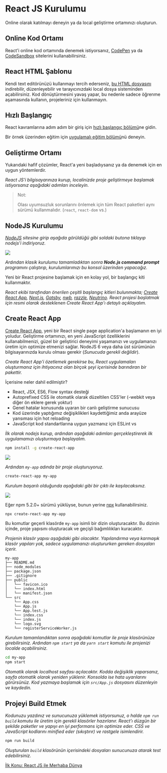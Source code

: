 <h1>React JS Kurulumu</h1>

Online olarak katılmayı deneyin ya da local geliştirme ortamınızı oluşturun.

<h2>Online Kod Ortamı</h2>

React'i online kod ortamında denemek istiyorsanız, <a href="https://codepen.io/omergulcicek/pen/ypMLXP">CodePen</a> ya da <a href="https://codesandbox.io/s/new">CodeSandbox</a> sitelerini kullanabilirsiniz.

<h2>React HTML Şablonu</h2>

Kendi text editörünüzü kullanmayı tercih ederseniz, <a href="https://raw.githubusercontent.com/reactjs/reactjs.org/master/static/html/single-file-example.html">bu HTML dosyasını</a> indirebilir, düzenleyebilir ve tarayıcınızdaki local dosya sisteminden açabilirsiniz. Kod dönüştürmesini yavaş yapar, bu nedenle sadece öğrenme aşamasında kullanın, projeleriniz için kullanmayın.

<h2>Hızlı Başlangıç</h2>

React kavramlarına adım adım bir giriş için <a href="https://omergulcicek.github.io/react/hizli-baslangic/merhaba-dunya">hızlı başlangıç bölümü</a>ne gidin.

Bir örnek üzerinden eğitim için <a href="https://omergulcicek.github.io/react/xox-oyunu">uygulamalı eğitim bölümü</a>nü deneyin.

<h2>Geliştirme Ortamı</h2>

Yukarıdaki hafif çözümler, React'a yeni başladıysanız ya da denemek için en uygun yöntemlerdir.

<i>React JS'i bilgisayarınıza kurup, localinizde proje geliştirmeye başlamak istiyorsanız aşağıdaki adımları inceleyin.</i>

>  Not:
>
>  Olası uyumsuzluk sorunlarını önlemek için tüm React paketleri aynı sürümü kullanmalıdır. (`react`, `react-dom` vs.)

<h2>NodeJS Kurulumu</h2>

<i><a href="https://nodejs.org/en/">NodeJS</a> sitesine girip aşağıda görüldüğü gibi soldaki butona tıklayıp nodejs'i indiriyoruz.</i>

<img src="https://i.hizliresim.com/1Jn00N.png">

<i>Ardından klasik kurulumu tamamladıktan sonra <b>Node.js command prompt</b> programını çalıştırıp, kurulumlarımızı bu konsol üzerinden yapacağız.</i>

Yeni bir React projesine başlamak için en kolay yol, bir başlangıç kiti kullanmaktır.

<i>React ekibi tarafından önerilen çeşitli başlangıç kitleri bulunmakta; <a href="https://github.com/facebookincubator/create-react-app">Create React App</a>, <a href="https://learnnextjs.com/">Next.js</a>, <a href="https://www.gatsbyjs.org/">Gatsby</a>, <a href="https://github.com/insin/nwb">nwb</a>, <a href="https://github.com/jaredpalmer/razzle">razzle</a>, <a href="https://neutrino.js.org/">Neutrino</a>. React projesi başlatmak için resmi olarak desteklenen Create React App'ı detaylı açıklayalım.</i>

<h2>Create React App</h2>

<a href="https://github.com/facebookincubator/create-react-app">Create React App</a>, yeni bir React single page application'a başlamanın en iyi yoludur. Geliştirme ortamınızı, en yeni JavaScript özelliklerini kullanabilmenizi, güzel bir geliştirici deneyimi yaşamanızı ve uygulamanızı üretim için optimize etmenizi sağlar. NodeJS 6 veya daha üst sürümünün bilgisayarınızda kurulu olması gerekir (<i>Sunucuda gerekli değildir</i>).

<i>Create React App'i özetlemek gerekirse bu, React uygulamaları oluşturmanız için ihtiyacınız olan birçok şeyi içerisinde barındıran bir pakettir.</i>

İçerisine neler dahil edilmiştir?
* React, JSX, ES6, Flow syntax desteği
* Autoprefixed CSS ile otomatik olarak düzeltilen CSS'ler (-webkit veya diğer ön eklere gerek yoktur)
* Genel hatalar konusunda uyaran bir canlı geliştirme sunucusu
* Kod üzerinde yaptığımız değişiklikleri kaydettiğimiz anda arayüze yansıması için hot reloading
* JavaScript kod standartlarına uygun yazmanız için ESLint vs

<i>İlk olarak nodejs kurup, ardından aşağıdaki adımları gerçekleştirerek ilk uygulamamızı oluşturmaya başlayalım.</i>

```sh
npm install -g create-react-app
```

<img src="https://i.hizliresim.com/Yg5RZE.png">

<i>Ardından `my-app` adında bir proje oluşturuyoruz.</i>

```sh
create-react-app my-app
```

<i>Kurulum başarılı olduğunda aşağıdaki gibi bir çıktı ile kaşılacaksınız.</i>

<img src="https://i.hizliresim.com/XPYpAO.png">

Eğer npm 5.2.0+ sürümü yüklüyse, bunun yerine <a href="https://www.npmjs.com/package/npx">npx</a> kullanabilirsiniz.

```sh
npx create-react-app my-app
```

Bu komutlar geçerli klasörde `my-app` isimli bir dizin oluşturacaktır.
Bu dizinin içinde, proje yapısını oluşturacak ve geçişli bağımlılıkları kuracaktır.

<i>Projenin klasör yapısı aşağıdaki gibi olacaktır. Yapılandırma veya karmaşık klasör yapıları yok, sadece uygulamanızı oluştururken gereken dosyaları içerir.</i>

```
my-app
├── README.md
├── node_modules
├── package.json
├── .gitignore
├── public
│   └── favicon.ico
│   └── index.html
│   └── manifest.json
└── src
    └── App.css
    └── App.js
    └── App.test.js
    └── index.css
    └── index.js
    └── logo.svg
    └── registerServiceWorker.js
```

<i>Kurulum tamamlandıktan sonra aşağıdaki komutlar ile proje klasörünüze girebilirsiniz. Ardından `npm start` ya da `yarn start` komutu ile projenizi localde açabilirsiniz.</i>

```sh
cd my-app
npm start
```

<i>Otomatik olarak localhost sayfası açılacaktır. Kodda değişiklik yaparsanız, sayfa otomatik olarak yeniden yüklenir. Konsolda ise hata uyarılarını görürsünüz. Kod yazmaya başlamak için `src/App.js` dosyasını düzenleyin ve kaydedin.</i>

<h2>Projeyi Build Etmek</h2>

<i>Kodunuzu yazdınız ve sunucunuza yüklemek istiyorsunuz, o halde `npm run build` komutu ile üretim için gerekli klasörler hazırlanır. React'ı düzgün bir şekilde paketler ve yapıyı en iyi performans için optimize eder. CSS ve JavaScript kodlarını minified eder (sıkıştırır) ve rastgele isimlendirir.</i>

```sh
npm run build
```

<i>Oluşturulan `build` klasörünün içerisindeki dosyaları sunucunuza atarak test edebilirsiniz.</i>

<a href="https://omergulcicek.github.io/react/hizli-baslangic/merhaba-dunya">İlk Konu: React JS ile Merhaba Dünya</a>
